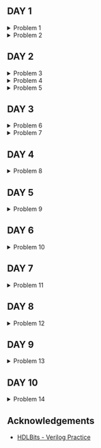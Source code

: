 ## DAY 1

<details>
<summary>Problem 1</summary>
<br>
Create a module with one input and one output that behaves like a wire.

<br>

Unlike physical wires, wires (and other signals) in Verilog are directional. This means information flows in only one direction, from (usually one) source to the sinks (The source is also often called a driver that drives a value onto a wire). In a Verilog "continuous assignment" (assign left_side = right_side;), the value of the signal on the right side is driven onto the wire on the left side. The assignment is "continuous" because the assignment continues all the time even if the right side's value changes. A continuous assignment is not a one-time event.

The ports on a module also have a direction (usually input or output). An input port is driven by something from outside the module, while an output port drives something outside. When viewed from inside the module, an input port is a driver or source, while an output port is a sink.

Your task is to create a wire by adding an assign statement to connect in to out. The parts outside the box are not your concern, but you should know that your circuit is tested by connecting signals from our test harness to the ports on your top_module.

In addition to continuous assignments, Verilog has three other assignment types that are used in procedural blocks, two of which are synthesizable. We won't be using them until we start using procedural blocks.
<br>
</details>

<details>
<summary>Problem 2</summary>
<br>
Create a module with 3 inputs and 4 outputs that behaves like wires that makes these connections:

a -> w<br>
b -> x<br>
b -> y<br>
c -> z<br>

The diagram below illustrates how each part of the circuit corresponds to each bit of Verilog code. From outside the module, there are three input ports and four output ports.

When you have multiple assign statements, the order in which they appear in the code does not matter. Unlike a programming language, assign statements ("continuous assignments") describe connections between things, not the action of copying a value from one thing to another.

One potential source of confusion that should perhaps be clarified now: The green arrows here represent connections between wires, but are not wires in themselves. The module itself already has 7 wires declared (named a, b, c, w, x, y, and z). This is because input and output declarations actually declare a wire unless otherwise specified. Writing input wire a is the same as input a. Thus, the assign statements are not creating wires, they are creating the connections between the 7 wires that already exist.
<br>
</details>

## DAY 2

<details>
<summary>Problem 3</summary>
<br>
Create a module that implements a NOT gate.

This circuit is similar to wire, but with a slight difference. When making the connection from the wire in to the wire out we're going to implement an inverter (or "NOT-gate") instead of a plain wire.

Use an assign statement. The assign statement will continuously drive the inverse of in onto wire out.
<br>
</details>

<details>
<summary>Problem 4</summary>
<br>
Create a module that implements an AND gate.

<br>

This circuit now has three wires (a, b, and out). Wires a and b already have values driven onto them by the input ports. But wire out currently is not driven by anything. Write an assign statement that drives out with the AND of signals a and b.

Note that this circuit is very similar to the NOT gate, just with one more input. If it sounds different, it's because I've started describing signals as being driven (has a known value determined by something attached to it) or not driven by something. Input wires are driven by something outside the module. assign statements will drive a logic level onto a wire. As you might expect, a wire cannot have more than one driver (what is its logic level if there is?), and a wire that has no drivers will have an undefined value (often treated as 0 when synthesizing hardware).
<br>
</details>

<details>
<summary>Problem 5</summary>
<br>
Create a module that implements a NOR gate. A NOR gate is an OR gate with its output inverted. A NOR function needs two operators when written in Verilog.

<br>

An assign statement drives a wire (or "net", as it's more formally called) with a value. This value can be as complex a function as you want, as long as it's a combinational (i.e., memory-less, with no hidden state) function. An assign statement is a continuous assignment because the output is "recomputed" whenever any of its inputs change, forever, much like a simple logic gate.
<br>
</details>

## DAY 3

<details>
<summary>Problem 6</summary>
<br>
Create a module that implements an XNOR gate.
<br>
</details>

<details>
<summary>Problem 7</summary>
<br>
Implement the following circuit. Create two intermediate wires (named anything you want) to connect the AND and OR gates together. Note that the wire that feeds the NOT gate is really wire out, so you do not necessarily need to declare a third wire here. Notice how wires are driven by exactly one source (output of a gate), but can feed multiple inputs.

<br>

If you're following the circuit structure in the diagram, you should end up with four assign statements, as there are four signals that need a value assigned.
<br>
</details>

## DAY 4

<details>
<summary>Problem 8</summary>
<br>
The 7458 is a chip with four AND gates and two OR gates. This problem is slightly more complex than 7420.

<br>

Create a module with the same functionality as the 7458 chip. It has 10 inputs and 2 outputs. You may choose to use an assign statement to drive each of the output wires, or you may choose to declare (four) wires for use as intermediate signals, where each internal wire is driven by the output of one of the AND gates. For extra practice, try it both ways.
<br>
</details>

## DAY 5

<details>
<summary>Problem 9</summary>
<br>
Vectors are used to group related signals using one name to make it more convenient to manipulate. For example, wire [7:0] w; declares an 8-bit vector named w that is functionally equivalent to having 8 separate wires.

<br>
Notice that the declaration of a vector places the dimensions before the name of the vector, which is unusual compared to C syntax. However, the part select has the dimensions after the vector name as you would expect.

<br>
wire [99:0] my_vector;      // Declare a 100-element vector
assign out = my_vector[10]; // Part-select one bit out of the vector

<br>
Build a circuit that has one 3-bit input, then outputs the same vector, and also splits it into three separate 1-bit outputs. Connect output o0 to the input vector's position 0, o1 to position 1, etc.

<br>
In a diagram, a tick mark with a number next to it indicates the width of the vector (or "bus"), rather than drawing a separate line for each bit in the vector.
<br>
</details>

## DAY 6

<details>
<summary>Problem 10</summary>
<br>
Build a combinational circuit that splits an input half-word (16 bits, [15:0] ) into lower [7:0] and upper [15:8] bytes.
<br>
</details>

## DAY 7

<details>
<summary>Problem 11</summary>
<br>
A 32-bit vector can be viewed as containing 4 bytes (bits [31:24], [23:16], etc.). Build a circuit that will reverse the byte ordering of the 4-byte word.

<br>
AaaaaaaaBbbbbbbbCcccccccDddddddd => DdddddddCcccccccBbbbbbbbAaaaaaaa

<br>
This operation is often used when the endianness of a piece of data needs to be swapped, for example between little-endian x86 systems and the big-endian formats used in many Internet protocols.
<br>
</details>

## DAY 8

<details>
<summary>Problem 12</summary>
<br>
Build a circuit that has two 3-bit inputs that computes the bitwise-OR of the two vectors, the logical-OR of the two vectors, and the inverse (NOT) of both vectors. Place the inverse of b in the upper half of out_not (i.e., bits [5:3]), and the inverse of a in the lower half.

<br>
Earlier, we mentioned that there are bitwise and logical versions of the various boolean operators (e.g., norgate). When using vectors, the distinction between the two operator types becomes important. A bitwise operation between two N-bit vectors replicates the operation for each bit of the vector and produces a N-bit output, while a logical operation treats the entire vector as a boolean value (true = non-zero, false = zero) and produces a 1-bit output.

<br>
Look at the simulation waveforms at how the bitwise-OR and logical-OR differ.

<br>
</details>

## DAY 9

<details>
<summary>Problem 13</summary>
<br>
Build a combinational circuit with four inputs, in[3:0].

<br>
There are 3 outputs:

<br>

- out_and: output of a 4-input AND gate.
- out_or: output of a 4-input OR gate.
- out_xor: output of a 4-input XOR gate.
<br>
</details>

## DAY 10

<details>
<summary>Problem 14</summary>
<br>
Given several input vectors, concatenate them together then split them up into several output vectors. There are six 5-bit input vectors: a, b, c, d, e, and f, for a total of 30 bits of input. There are four 8-bit output vectors: w, x, y, and z, for 32 bits of output. The output should be a concatenation of the input vectors followed by two 1 bits. 
<br>
</details>

## Acknowledgements

 - [HDLBits - Verilog Practice](https://hdlbits.01xz.net/wiki/Main_Page)